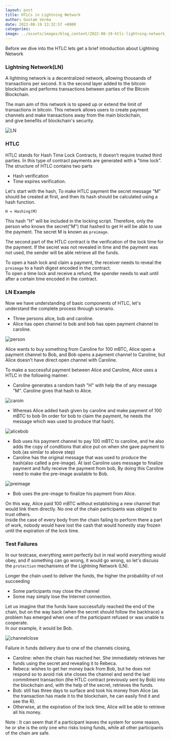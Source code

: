 ```yaml
---
layout: post
title: HTLCs in Lightning Network
author: Goutam Verma
date: 2022-08-19 13:32:57 +0000
categories: 
image: ../assets/images/blog_content/2022-08-19-htlc-lightning-network_c9057c82.jpg
---
```


Before we dive into the HTLC lets get a brief introduction about Lightning Network

### Lightning Network(LN)

A lightning network is a decentralized network, allowing thousands of transactions per second. It is the second layer added to the bitcoin blockchain and performs transactions between parties of the Bitcoin Blockchain.

The main aim of this network is to speed up or extend the limit of transactions in bitcoin. This network allows users to create payment channels and make transactions away from the main blockchain,  
and give benefits of blockchain's security.

![LN](https://user-images.githubusercontent.com/66783850/180373306-79799a71-aa52-469b-a086-0b9d7f518b19.jpg)

### HTLC

HTLC stands for Hash Time Lock Contracts, It doesn't require trusted third parties. In this type of contract payments are generated with a "time lock". The structure of HTLC contains two parts

* Hash verification
* Time expires verification.

Let's start with the hash, To make HTLC payment the secret message "M" should be created at first, and then its hash should be calculated using a hash function.

`H = Hashing(M)`

This hash "H" will be included in the locking script. Therefore, only the person who knows the secret("M") that hashed to get H will be able to use the payment. The secret M is known as `preimage`.

The second part of the HTLC contract is the verification of the lock time for the payment. If the secret was not revealed in time and the payment was not used, the sender will be able retrieve all the funds.

To open a hash lock and claim a payment, the receiver needs to reveal the `preimage` to a hash digest encoded in the contract.  
To open a time lock and receive a refund, the spender needs to wait until after a certain time encoded in the contract.

### LN Example

Now we have understanding of basic components of HTLC, let's understand the complete process through scenario.

* Three persons alice, bob and caroline.
* Alice has open channel to bob and bob has open payment channel to caroline.

![person](https://user-images.githubusercontent.com/66783850/180373333-947d46e4-6d06-45ac-89df-2bdea20a1428.png)

Alice wants to buy something from Caroline for 100 mBTC, Alice open a payment channel to Bob, and Bob opens a payment channel to Caroline, but Alice doesn't have direct open channel with Caroline.

To make a successful payment between Alice and Caroline, Alice uses a HTLC in the following manner.

* Caroline generates a random hash "H" with help the of any message "M". Caroline gives that hash to Alice.

![caroin](https://user-images.githubusercontent.com/66783850/180373353-5d19a433-794d-430f-b540-052d76c2f0d2.png)

* Whereas Alice added hash given by caroline and make payment of 100 mBTC to bob (In order for bob to claim the payment, he needs the message which was used to produce that hash).

![alicebob](https://user-images.githubusercontent.com/66783850/180373374-0b19679f-fdbe-4102-b23b-4eede1c1dccc.png)

* Bob uses his payment channel to pay 100 mBTC to caroline, and he also adds the copy of conditions that alice put on when she gave payment to bob.(as similar to above step)
* Caroline has the original message that was used to produce the hash(also called a pre-image). At last Caroline uses message to finalize payment and fully receive the payment from bob, By doing this Caroline need to make the pre-image available to Bob.

![preimage](https://user-images.githubusercontent.com/66783850/180373407-049c0e80-b1ee-444e-91ab-a61d52aab8c3.png)

* Bob uses the pre-image to finalize his payment from Alice.

On this way, Alice paid 100 mBTC without establishing a new channel that would link them directly. No one of the chain participants was obliged to trust others.  
inside the case of every body from the chain failing to perform there a part of work, nobody would have lost the cash that would honestly stay frozen until the expiration of the lock time.

### Test Failures

In our testcase, everything went perfectly but in real world everything would obey, and if something can go wrong, it would go wrong, so let's discuss the `protection` mechanisms of the Lightning Network (LN).

Longer the chain used to deliver the funds, the higher the probability of not succeeding

* Some participants may close the channel
* Some may simply lose the Internet connection.

Let us imagine that the funds have successfully reached the end of the chain, but on the way back (when the secret should follow the backtrace) a problem has emerged when one of the participant refused or was unable to cooperate.  
In our example, it would be Bob.

![channelclose](https://user-images.githubusercontent.com/66783850/180373432-cab80473-4ef1-40fb-902f-dd9566d0e3a0.png)

Failure in funds delivery due to one of the channels closing,

* Caroline: when the chain has reached her. She immediately retrieves her funds using the secret and revealing it to Rebeca.
* Rebeca: wishes to get her money back from Bob, but he does not respond so to avoid risk she closes the channel and send the last commitment transaction (the HTLC contract previously sent by Bob) into the blockchain and, with the help of the secret, retrieves the funds.
* Bob: still has three days to surface and took his money from Alice (as the transaction has made it to the blockchain, he can easily find it and see the R).
* Otherwise, at the expiration of the lock time, Alice will be able to retrieve all his money.

Note : It can seem that if a participant leaves the system for some reason, he or she is the only one who risks losing funds, while all other participants of the chain are safe.
